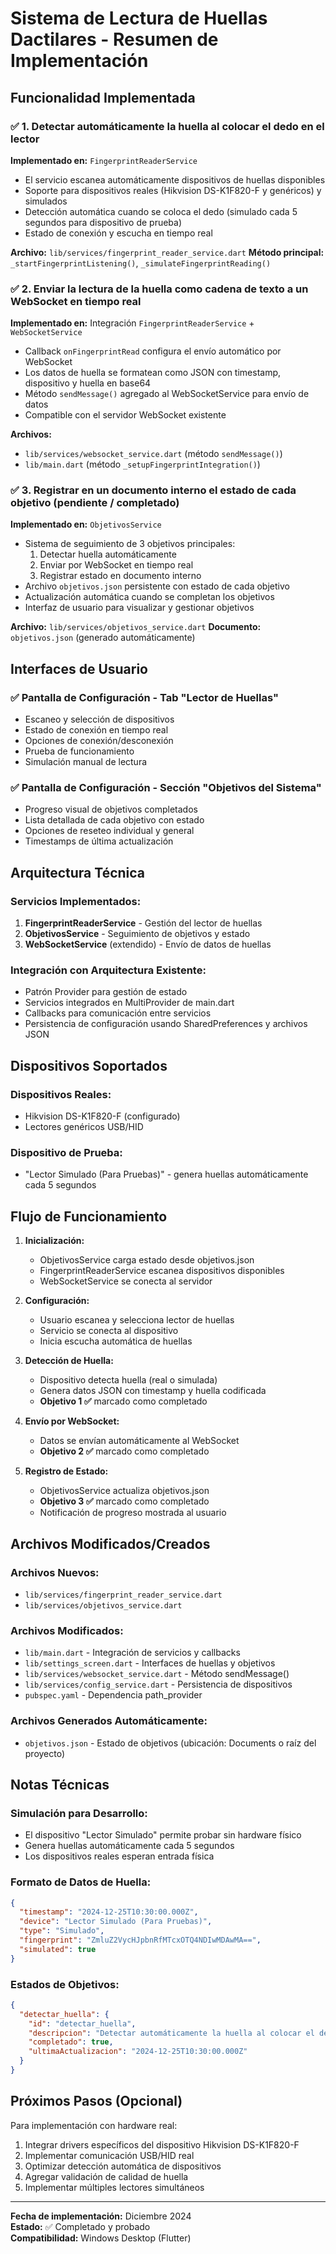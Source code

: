# Sistema de Lectura de Huellas Dactilares - Resumen de Implementación

## Funcionalidad Implementada

### ✅ 1. Detectar automáticamente la huella al colocar el dedo en el lector

**Implementado en:** `FingerprintReaderService`
- El servicio escanea automáticamente dispositivos de huellas disponibles
- Soporte para dispositivos reales (Hikvision DS-K1F820-F y genéricos) y simulados
- Detección automática cuando se coloca el dedo (simulado cada 5 segundos para dispositivo de prueba)
- Estado de conexión y escucha en tiempo real

**Archivo:** `lib/services/fingerprint_reader_service.dart`
**Método principal:** `_startFingerprintListening()`, `_simulateFingerprintReading()`

### ✅ 2. Enviar la lectura de la huella como cadena de texto a un WebSocket en tiempo real

**Implementado en:** Integración `FingerprintReaderService` + `WebSocketService`
- Callback `onFingerprintRead` configura el envío automático por WebSocket
- Los datos de huella se formatean como JSON con timestamp, dispositivo y huella en base64
- Método `sendMessage()` agregado al WebSocketService para envío de datos
- Compatible con el servidor WebSocket existente

**Archivos:** 
- `lib/services/websocket_service.dart` (método `sendMessage()`)
- `lib/main.dart` (método `_setupFingerprintIntegration()`)

### ✅ 3. Registrar en un documento interno el estado de cada objetivo (pendiente / completado)

**Implementado en:** `ObjetivosService`
- Sistema de seguimiento de 3 objetivos principales:
  1. Detectar huella automáticamente
  2. Enviar por WebSocket en tiempo real
  3. Registrar estado en documento interno
- Archivo `objetivos.json` persistente con estado de cada objetivo
- Actualización automática cuando se completan los objetivos
- Interfaz de usuario para visualizar y gestionar objetivos

**Archivo:** `lib/services/objetivos_service.dart`
**Documento:** `objetivos.json` (generado automáticamente)

## Interfaces de Usuario

### ✅ Pantalla de Configuración - Tab "Lector de Huellas"
- Escaneo y selección de dispositivos
- Estado de conexión en tiempo real
- Opciones de conexión/desconexión
- Prueba de funcionamiento
- Simulación manual de lectura

### ✅ Pantalla de Configuración - Sección "Objetivos del Sistema"
- Progreso visual de objetivos completados
- Lista detallada de cada objetivo con estado
- Opciones de reseteo individual y general
- Timestamps de última actualización

## Arquitectura Técnica

### Servicios Implementados:
1. **FingerprintReaderService** - Gestión del lector de huellas
2. **ObjetivosService** - Seguimiento de objetivos y estado
3. **WebSocketService** (extendido) - Envío de datos de huellas

### Integración con Arquitectura Existente:
- Patrón Provider para gestión de estado
- Servicios integrados en MultiProvider de main.dart
- Callbacks para comunicación entre servicios
- Persistencia de configuración usando SharedPreferences y archivos JSON

## Dispositivos Soportados

### Dispositivos Reales:
- Hikvision DS-K1F820-F (configurado)
- Lectores genéricos USB/HID

### Dispositivo de Prueba:
- "Lector Simulado (Para Pruebas)" - genera huellas automáticamente cada 5 segundos

## Flujo de Funcionamiento

1. **Inicialización:**
   - ObjetivosService carga estado desde objetivos.json
   - FingerprintReaderService escanea dispositivos disponibles
   - WebSocketService se conecta al servidor

2. **Configuración:**
   - Usuario escanea y selecciona lector de huellas
   - Servicio se conecta al dispositivo
   - Inicia escucha automática de huellas

3. **Detección de Huella:**
   - Dispositivo detecta huella (real o simulada)
   - Genera datos JSON con timestamp y huella codificada
   - **Objetivo 1 ✅** marcado como completado

4. **Envío por WebSocket:**
   - Datos se envían automáticamente al WebSocket
   - **Objetivo 2 ✅** marcado como completado

5. **Registro de Estado:**
   - ObjetivosService actualiza objetivos.json
   - **Objetivo 3 ✅** marcado como completado
   - Notificación de progreso mostrada al usuario

## Archivos Modificados/Creados

### Archivos Nuevos:
- `lib/services/fingerprint_reader_service.dart`
- `lib/services/objetivos_service.dart`

### Archivos Modificados:
- `lib/main.dart` - Integración de servicios y callbacks
- `lib/settings_screen.dart` - Interfaces de huellas y objetivos
- `lib/services/websocket_service.dart` - Método sendMessage()
- `lib/services/config_service.dart` - Persistencia de dispositivos
- `pubspec.yaml` - Dependencia path_provider

### Archivos Generados Automáticamente:
- `objetivos.json` - Estado de objetivos (ubicación: Documents o raíz del proyecto)

## Notas Técnicas

### Simulación para Desarrollo:
- El dispositivo "Lector Simulado" permite probar sin hardware físico
- Genera huellas automáticamente cada 5 segundos
- Los dispositivos reales esperan entrada física

### Formato de Datos de Huella:
```json
{
  "timestamp": "2024-12-25T10:30:00.000Z",
  "device": "Lector Simulado (Para Pruebas)",
  "type": "Simulado",
  "fingerprint": "ZmluZ2VycHJpbnRfMTcxOTQ4NDIwMDAwMA==",
  "simulated": true
}
```

### Estados de Objetivos:
```json
{
  "detectar_huella": {
    "id": "detectar_huella",
    "descripcion": "Detectar automáticamente la huella al colocar el dedo en el lector",
    "completado": true,
    "ultimaActualizacion": "2024-12-25T10:30:00.000Z"
  }
}
```

## Próximos Pasos (Opcional)

Para implementación con hardware real:
1. Integrar drivers específicos del dispositivo Hikvision DS-K1F820-F
2. Implementar comunicación USB/HID real
3. Optimizar detección automática de dispositivos
4. Agregar validación de calidad de huella
5. Implementar múltiples lectores simultáneos

---

**Fecha de implementación:** Diciembre 2024  
**Estado:** ✅ Completado y probado  
**Compatibilidad:** Windows Desktop (Flutter)